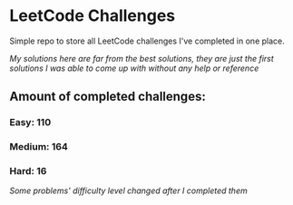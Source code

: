 
# LeetCode Challenges

Simple repo to store all LeetCode challenges I've completed in one place.

<i>My solutions here are far from the best solutions, they are just the first solutions I was able to come up with without any help or reference</i>

## Amount of completed challenges:

### Easy: 110

### Medium: 164

### Hard: 16

<i>Some problems' difficulty level changed after I completed them</i>
